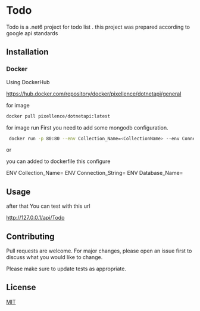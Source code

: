# Todo

Todo is a .net6 project for todo list . this project was prepared according to google api standards

## Installation

### Docker

Using DockerHub 

https://hub.docker.com/repository/docker/pixellence/dotnetapi/general 

for image 
```bash
docker pull pixellence/dotnetapi:latest
```
for image run
First you need to add some mongodb configuration.

```bash
 docker run -p 80:80 --env Collection_Name=<CollectionName> --env Connection_String=<ConnectionString --env Database_Name=<DatabaseName>  pixellence/todoapi
```
or 

you can added to dockerfile this configure

ENV Collection_Name=<CollectionName>
ENV Connection_String=<ConnectionString>
ENV Database_Name=<DatabaseName>

## Usage

after that
You can test with this url

http://127.0.0.1/api/Todo  

## Contributing

Pull requests are welcome. For major changes, please open an issue first
to discuss what you would like to change.

Please make sure to update tests as appropriate.

## License

[MIT](https://choosealicense.com/licenses/mit/)